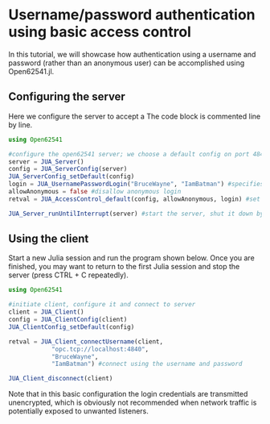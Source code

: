 # Username/password authentication using basic access control

In this tutorial, we will showcase how authentication using a username and password
(rather than an anonymous user) can be accomplished using Open62541.jl.

## Configuring the server
Here we configure the server to accept a  The 
code block is commented line by line.

```julia
using Open62541

#configure the open62541 server; we choose a default config on port 4840.
server = JUA_Server()
config = JUA_ServerConfig(server)
JUA_ServerConfig_setDefault(config)
login = JUA_UsernamePasswordLogin("BruceWayne", "IamBatman") #specifies the user BruceWayne and his secret password.
allowAnonymous = false #disallow anonymous login
retval = JUA_AccessControl_default(config, allowAnonymous, login) #set the access control inside the server config.

JUA_Server_runUntilInterrupt(server) #start the server, shut it down by pressing CTRL+C repeatedly once you are finished with it.
```

## Using the client
Start a new Julia session and run the program shown below. Once you are finished, 
you may want to return to the first Julia session and stop the server (press 
CTRL + C repeatedly).

```julia
using Open62541

#initiate client, configure it and connect to server
client = JUA_Client()
config = JUA_ClientConfig(client)
JUA_ClientConfig_setDefault(config)

retval = JUA_Client_connectUsername(client,
            "opc.tcp://localhost:4840",
            "BruceWayne",
            "IamBatman") #connect using the username and password

JUA_Client_disconnect(client)

```

Note that in this basic configuration the login credentials are transmitted unencrypted,
which is obviously not recommended when network traffic is potentially exposed to 
unwanted listeners.
